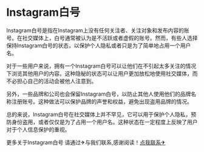 # Instagram白号

Instagram白号是指在Instagram上没有任何关注者、关注对象和发布内容的账号。在社交媒体上，白号通常被认为是不活跃或者虚假的账号。然而，有些人选择保持Instagram白号的状态，以保护个人隐私或者只是为了简单地占用一个用户名。

对于一些用户来说，拥有一个Instagram白号可以让他们在不引起太多关注的情况下浏览其他用户的内容。这种隐秘的状态可以让用户更加放松地使用社交媒体，而不必担心自己的活动会被他人注意到。

另外，一些品牌和公司也会保留Instagram白号，以防止其他人使用他们的品牌名称注册账号。这种做法可以保护品牌的声誉和权益，避免出现盗用品牌的情况。

总的来说，Instagram白号在社交媒体上并不罕见，它可以用于保护个人隐私，预防身份盗用，或者仅仅是为了占用一个用户名。这种状态在一定程度上反映了用户对于个人信息保护的重视。

更多关于Instagram白号 请通过✈与我们联系,感谢阅读！[点我联系✈](https://us.G208.com)